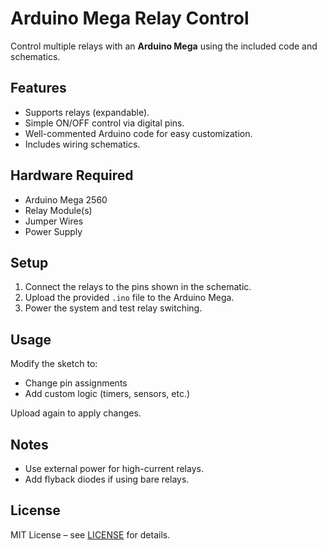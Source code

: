 # Arduino Mega Relay Control

Control multiple relays with an **Arduino Mega** using the included code and schematics.

## Features
- Supports relays (expandable).
- Simple ON/OFF control via digital pins.
- Well-commented Arduino code for easy customization.
- Includes wiring schematics.

## Hardware Required
- Arduino Mega 2560  
- Relay Module(s)  
- Jumper Wires  
- Power Supply 

## Setup
1. Connect the relays to the pins shown in the schematic.
2. Upload the provided `.ino` file to the Arduino Mega.
3. Power the system and test relay switching.

## Usage
Modify the sketch to:
- Change pin assignments  
- Add custom logic (timers, sensors, etc.)  

Upload again to apply changes.

## Notes
- Use external power for high-current relays.
- Add flyback diodes if using bare relays.

## License
MIT License – see [LICENSE](LICENSE) for details.
